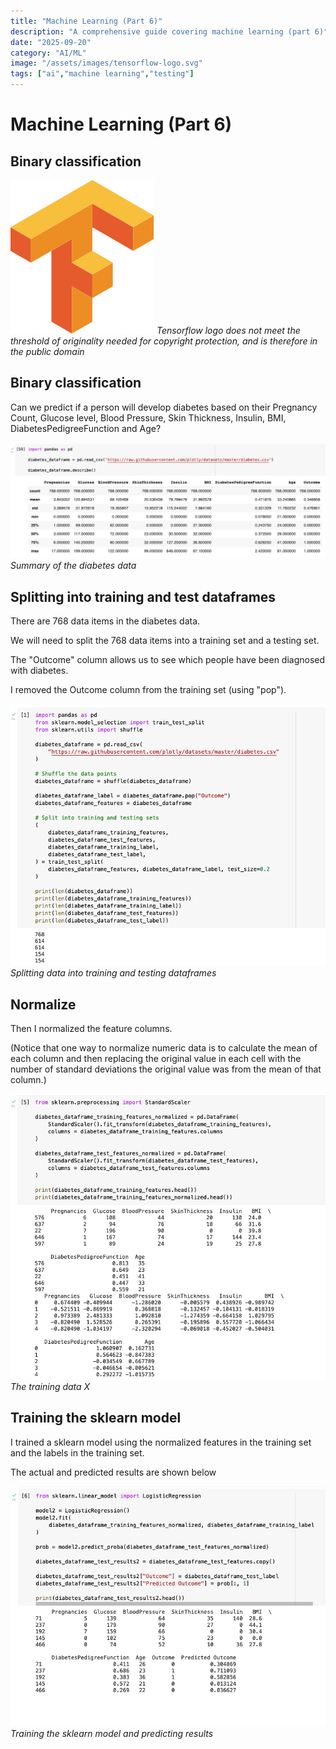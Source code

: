 ```yaml
---
title: "Machine Learning (Part 6)"
description: "A comprehensive guide covering machine learning (part 6)"
date: "2025-09-20"
category: "AI/ML"
image: "/assets/images/tensorflow-logo.svg"
tags: ["ai","machine learning","testing"]
---
```


# Machine Learning (Part 6)

## Binary classification

![](/assets/images/machinelearning6/tensorflow-logo.svg)
*Tensorflow logo does not meet the threshold of originality needed for copyright protection, and is therefore in the public domain*


## Binary classification

Can we predict if a person will develop diabetes based on their Pregnancy Count, Glucose level, Blood Pressure, Skin Thickness, Insulin, BMI, DiabetesPedigreeFunction and Age?

![](/assets/images/machinelearning6/screen-shot-2022-06-11-at-4.04.28-pm-1135x418.png)
*Summary of the diabetes data*


## Splitting into training and test dataframes

There are 768 data items in the diabetes data.

We will need to split the 768 data items into a training set and a testing set.

The "Outcome" column allows us to see which people have been diagnosed with diabetes.

I removed the Outcome column from the training set (using "pop").

![](/assets/images/machinelearning6/screen-shot-2022-06-13-at-2.07.48-pm-815x678.png)
*Splitting data into training and testing dataframes*


## Normalize

Then I normalized the feature columns.

(Notice that one way to normalize numeric data is to calculate the mean of each column and then replacing the original value in each cell with the number of standard deviations the original value was from the mean of that column.)

![](/assets/images/machinelearning6/screen-shot-2022-06-13-at-2.09.21-pm-820x743.png)
*The training data X*


## Training the sklearn model

I trained a sklearn model using the normalized features in the training set and the labels in the training set.

The actual and predicted results are shown below

![](/assets/images/machinelearning6/screen-shot-2022-06-13-at-2.09.56-pm-820x625.png)
*Training the sklearn model and predicting results*
